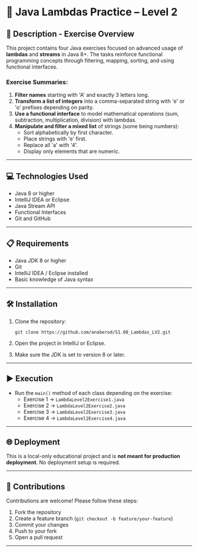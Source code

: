 
# 🧠 Java Lambdas Practice – Level 2

## 📄 Description - Exercise Overview

This project contains four Java exercises focused on advanced usage of **lambdas** and **streams** in Java 8+. The tasks reinforce functional programming concepts through filtering, mapping, sorting, and using functional interfaces.

### Exercise Summaries:

1. **Filter names** starting with 'A' and exactly 3 letters long.
2. **Transform a list of integers** into a comma-separated string with 'e' or 'o' prefixes depending on parity.
3. **Use a functional interface** to model mathematical operations (sum, subtraction, multiplication, division) with lambdas.
4. **Manipulate and filter a mixed list** of strings (some being numbers):
    - Sort alphabetically by first character.
    - Place strings with 'e' first.
    - Replace all 'a' with '4'.
    - Display only elements that are numeric.

---

## 💻 Technologies Used

- Java 8 or higher
- IntelliJ IDEA or Eclipse
- Java Stream API
- Functional Interfaces
- Git and GitHub

---

## 📋 Requirements

- Java JDK 8 or higher
- Git
- IntelliJ IDEA / Eclipse installed
- Basic knowledge of Java syntax

---

## 🛠️ Installation

1. Clone the repository:
   ```
   git clone https://github.com/anaberod/S1.08_Lambdas_LV2.git
   ```

2. Open the project in IntelliJ or Eclipse.

3. Make sure the JDK is set to version 8 or later.

---

## ▶️ Execution

- Run the `main()` method of each class depending on the exercise:
    - Exercise 1 → `LambdaLevel2Exercise1.java`
    - Exercise 2 → `LambdaLevel2Exercise2.java`
    - Exercise 3 → `LambdaLevel2Exercise3.java`
    - Exercise 4 → `LambdaLevel2Exercise4.java`

---

## 🌐 Deployment

This is a local-only educational project and is **not meant for production deployment**. No deployment setup is required.

---

## 🤝 Contributions

Contributions are welcome! Please follow these steps:

1. Fork the repository
2. Create a feature branch (`git checkout -b feature/your-feature`)
3. Commit your changes
4. Push to your fork
5. Open a pull request

---